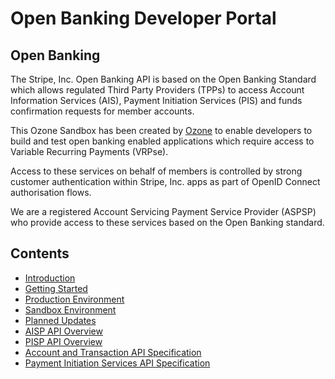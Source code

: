 # Open Banking Developer Portal

## Open Banking

The Stripe, Inc. Open Banking API is based on the Open Banking Standard which allows regulated Third Party Providers (TPPs) to access Account Information Services (AIS), Payment Initiation Services (PIS) and funds confirmation requests for member accounts.

This Ozone Sandbox has been created by [Ozone](https://ozoneapi.com) to enable developers to build and test open banking enabled applications which require access to Variable Recurring Payments (VRPse).

Access to these services on behalf of members is controlled by strong customer authentication within Stripe, Inc. apps as part of OpenID Connect authorisation flows.

We are a registered Account Servicing Payment Service Provider (ASPSP) who provide access to these services based on the Open Banking standard.

## Contents

- [Introduction](/perry/developer/documentation?resource=ukhub-stripe-portal&document=docs/10-index.md)
- [Getting Started](/perry/developer/documentation?resource=ukhub-stripe-portal&document=docs/20-getting-started.md)
- [Production Environment](/perry/developer/documentation?resource=ukhub-stripe-portal&document=docs/30-production.md)
- [Sandbox Environment](/perry/developer/documentation?resource=ukhub-stripe-portal&document=docs/40-sandbox.md)
- [Planned Updates](/perry/developer/documentation?resource=ukhub-stripe-portal&document=docs/50-planned-updates.md)
- [AISP API Overview](/perry/developer/documentation?resource=ukhub-stripe-portal&document=docs/API%20Overview/ais.md)
- [PISP API Overview](/perry/developer/documentation?resource=ukhub-stripe-portal&document=docs/API%20Overview/pis.md)
- [Account and Transaction API Specification](/perry/developer/documentation?resource=ukhub-stripe-portal&document=swagger/account-info-openapi.yaml)
- [Payment Initiation Services API Specification](/perry/developer/documentation?resource=ukhub-stripe-portal&document=swagger/payment-initiation-openapi.yaml)
